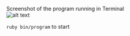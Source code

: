 Screenshot of the program running in Terminal 
<br/>
![alt text](https://i.imgur.com/pTFS7iY.png)

`ruby bin/program` to start
